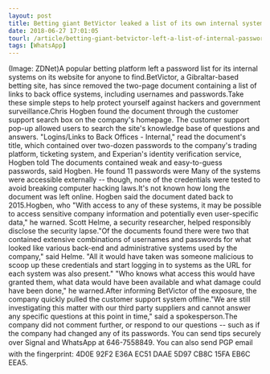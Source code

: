 ```yaml
---
layout: post
title: Betting giant BetVictor leaked a list of its own internal systems passwords
date: 2018-06-27 17:01:05
tourl: /article/betting-giant-betvictor-left-a-list-of-internal-passwords-online/
tags: [WhatsApp]
---
```

(Image: ZDNet)A popular betting platform left a password list for its internal systems on its website for anyone to find.BetVictor, a Gibraltar-based betting site, has since removed the two-page document containing a list of links to back office systems, including usernames and passwords.Take these simple steps to help protect yourself against hackers and government surveillance.Chris Hogben found the document through the customer support search box on the company's homepage. The customer support pop-up allowed users to search the site's knowledge base of questions and answers. "Logins/Links to Back Offices - Internal," read the document's title, which contained over two-dozen passwords to the company's trading platform, ticketing system, and Experian's identity verification service, Hogben told The documents contained weak and easy-to-guess passwords, said Hogben. He found 11 passwords were Many of the systems were accessible externally -- though, none of the credentials were tested to avoid breaking computer hacking laws.It's not known how long the document was left online. Hogben said the document dated back to 2015.Hogben, who "With access to any of these systems, it may be possible to access sensitive company information and potentially even user-specific data," he warned. Scott Helme, a security researcher, helped responsibly disclose the security lapse."Of the documents found there were two that contained extensive combinations of usernames and passwords for what looked like various back-end and administrative systems used by the company," said Helme. "All it would have taken was someone malicious to scoop up these credentials and start logging in to systems as the URL for each system was also present." "Who knows what access this would have granted them, what data would have been available and what damage could have been done," he warned.After informing BetVictor of the exposure, the company quickly pulled the customer support system offline."We are still investigating this matter with our third party suppliers and cannot answer any specific questions at this point in time," said a spokesperson.The company did not comment further, or respond to our questions -- such as if the company had changed any of its passwords. You can send tips securely over Signal and WhatsApp at 646-7558849. You can also send PGP email with the fingerprint: 4D0E 92F2 E36A EC51 DAAE 5D97 CB8C 15FA EB6C EEA5.